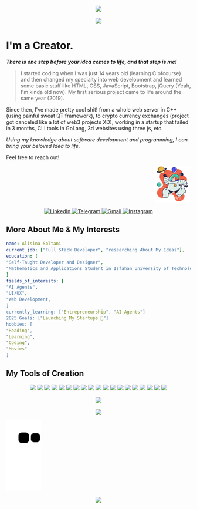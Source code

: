 <p align="center">
  <img src="https://capsule-render.vercel.app/api?type=waving&color=timeGradient&text=Hey!%20Nice%20to%20Meet%20You%👽&animation=twinkling&fontColor=ffffff&stroke=000000" />
</p>

<p align="center">
  <img src="https://media2.giphy.com/media/v1.Y2lkPTc5MGI3NjExc3ZzZTkxOGw4cHp2dWJpOTFkYWJjZmt5N25rbG9vaXg3c3Z2djNnMSZlcD12MV9pbnRlcm5hbF9naWZfYnlfaWQmY3Q9Zw/ADNR56SfLLXon86MCN/giphy.gif" />
</p>

# I'm a Creator. 
**_There is one step before your idea comes to life, and that step is me!_**

> I started coding when I was just 14 years old (learning C ofcourse) and then changed my specialty into web development and learned some basic stuff like HTML, CSS, JavaScript, Bootstrap, jQuery (Yeah, I'm kinda old now). My first serious project came to life around the same year (2019).

Since then, I've made pretty cool shit! from a whole web server in C++ (using painful sweat QT framework), to crypto currency exchanges (project got canceled like a lot of web3 projects XD), working in a startup that failed in 3 months, CLI tools in GoLang, 3d websites using three js, etc.

*Using my knowledge about software development and programming, I can bring your beloved Idea to life.*

Feel free to reach out!
<p align="right">
  <img src="https://github.com/alisinasoltani/alisinasoltani/raw/main/9054914.png" alt="Profile Picture" width="100" style="vertical-align: middle;">
</p>
<p align="center">
  <a href="https://www.linkedin.com/in/alisina-soltani">
    <img src="https://img.shields.io/badge/linkedin-%230077B5.svg?style=for-the-badge&logo=linkedin&logoColor=white" alt="LinkedIn" height="30" style="vertical-align: middle;">
  </a>
  <a href="https://t.me/notalisina">
    <img src="https://img.shields.io/badge/Telegram-2CA5E0?style=for-the-badge&logo=telegram&logoColor=white" alt="Telegram" height="30" style="vertical-align: middle;">
  </a>
  <a href="mailto:alisinasoltani82@gmail.com">
    <img src="https://img.shields.io/badge/Gmail-D14836?style=for-the-badge&logo=gmail&logoColor=white" alt="Gmail" height="30" style="vertical-align: middle;">
  </a>
  <a href="https://www.instagram.com/alisinasoltani">
    <img src="https://img.shields.io/badge/Instagram-%23E4405F.svg?style=for-the-badge&logo=Instagram&logoColor=white" alt="Instagram" height="30" style="vertical-align: middle;">
  </a>
</p>

## More About Me & My Interests
```yml
name: Alisina Soltani
current_job: ["Full Stack Developer", "researching About My Ideas"],
education: [
"Self-Taught Developer and Designer",
"Mathematics and Applications Student in Isfahan University of Technology"
]
fields_of_interests: [
"AI Agents",
"UI/UX",
"Web Development,
]
currently_learning: ["Entrepreneurship", "AI Agents"]
2025 Goals: ["Launching My Startups 🚀"]
hobbies: [
"Reading", 
"Learning", 
"Coding", 
"Movies"
]
```

## My Tools of Creation
<p align="center">
  <img src="https://img.shields.io/badge/go-%2300ADD8.svg?style=for-the-badge&logo=go&logoColor=white" />
  <img src="https://img.shields.io/badge/typescript-%23007ACC.svg?style=for-the-badge&logo=typescript&logoColor=white" />
  <img src="https://img.shields.io/badge/javascript-%23323330.svg?style=for-the-badge&logo=javascript&logoColor=%23F7DF1E" />
  <img src="https://img.shields.io/badge/python-3670A0?style=for-the-badge&logo=python&logoColor=ffdd54" />
  <img src="https://img.shields.io/badge/c-%2300599C.svg?style=for-the-badge&logo=c&logoColor=white" />
  <img src="https://img.shields.io/badge/c++-%2300599C.svg?style=for-the-badge&logo=c%2B%2B&logoColor=white" />
  <img src="https://img.shields.io/badge/php-%23777BB4.svg?style=for-the-badge&logo=php&logoColor=white" />
  
  <img src="https://img.shields.io/badge/react-%2320232a.svg?style=for-the-badge&logo=react&logoColor=%2361DAFB" />
  <img src="https://img.shields.io/badge/Next-black?style=for-the-badge&logo=next.js&logoColor=white" />
  <img src="https://img.shields.io/badge/mysql-4479A1.svg?style=for-the-badge&logo=mysql&logoColor=white" />
  <img src="https://img.shields.io/badge/html5-%23E34F26.svg?style=for-the-badge&logo=html5&logoColor=white" />
  <img src="https://img.shields.io/badge/threejs-black?style=for-the-badge&logo=three.js&logoColor=white" />
  <img src="https://img.shields.io/badge/-selenium-%43B02A?style=for-the-badge&logo=selenium&logoColor=white" />
  <img src="https://img.shields.io/badge/GitBook-%23000000.svg?style=for-the-badge&logo=gitbook&logoColor=white" />
  <img src="https://img.shields.io/badge/git-%23F05033.svg?style=for-the-badge&logo=git&logoColor=white" />
  
  <img src="https://img.shields.io/badge/tailwindcss-%2338B2AC.svg?style=for-the-badge&logo=tailwind-css&logoColor=white" />
  <img src="https://img.shields.io/badge/css3-%231572B6.svg?style=for-the-badge&logo=css3&logoColor=white" />
  <img src="https://img.shields.io/badge/MUI-%230081CB.svg?style=for-the-badge&logo=mui&logoColor=white" />
  <img src="https://img.shields.io/badge/daisyui-5A0EF8?style=for-the-badge&logo=daisyui&logoColor=white" />
</p>
<p align="center">
  <img height=300 align="center" src="https://github-readme-stats.vercel.app/api?username=alisinasoltani&show_icons=true&theme=radical" />
</p>
<p align="center">
  <img height=300 align="center" src="https://github-readme-stats.vercel.app/api/top-langs/?username=alisinasoltani&layout=compact&hide=C,Makefile,CMake,cpp,CPP,Cpp,c++,C++&langs_count=10" />
</p>

![Snake animation](https://github.com/alisinasoltani/alisinasoltani/blob/output/github-contribution-grid-snake.svg)

<p align="center">
  <img src="https://capsule-render.vercel.app/api?type=waving&color=timeGradient&section=footer" />
</p>

